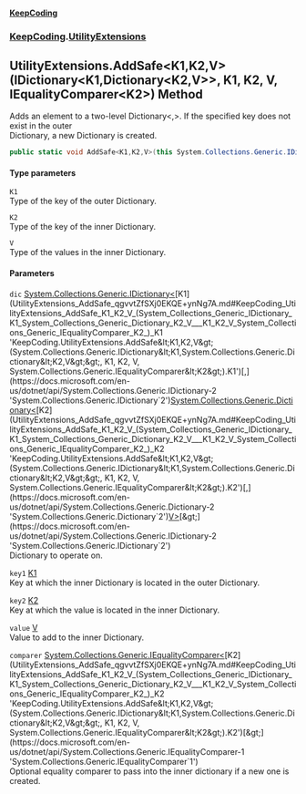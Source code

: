 #### [KeepCoding](index.md 'index')
### [KeepCoding](KeepCoding.md 'KeepCoding').[UtilityExtensions](UtilityExtensions.md 'KeepCoding.UtilityExtensions')
## UtilityExtensions.AddSafe&lt;K1,K2,V&gt;(IDictionary&lt;K1,Dictionary&lt;K2,V&gt;&gt;, K1, K2, V, IEqualityComparer&lt;K2&gt;) Method
Adds an element to a two-level Dictionary<,>. If the specified key does not exist in the outer  
Dictionary, a new Dictionary is created.
```csharp
public static void AddSafe<K1,K2,V>(this System.Collections.Generic.IDictionary<K1,System.Collections.Generic.Dictionary<K2,V>> dic, K1 key1, K2 key2, V value, System.Collections.Generic.IEqualityComparer<K2> comparer=null);
```
#### Type parameters
<a name='KeepCoding_UtilityExtensions_AddSafe_K1_K2_V_(System_Collections_Generic_IDictionary_K1_System_Collections_Generic_Dictionary_K2_V___K1_K2_V_System_Collections_Generic_IEqualityComparer_K2_)_K1'></a>
`K1`  
Type of the key of the outer Dictionary.
  
<a name='KeepCoding_UtilityExtensions_AddSafe_K1_K2_V_(System_Collections_Generic_IDictionary_K1_System_Collections_Generic_Dictionary_K2_V___K1_K2_V_System_Collections_Generic_IEqualityComparer_K2_)_K2'></a>
`K2`  
Type of the key of the inner Dictionary.
  
<a name='KeepCoding_UtilityExtensions_AddSafe_K1_K2_V_(System_Collections_Generic_IDictionary_K1_System_Collections_Generic_Dictionary_K2_V___K1_K2_V_System_Collections_Generic_IEqualityComparer_K2_)_V'></a>
`V`  
Type of the values in the inner Dictionary.
  
#### Parameters
<a name='KeepCoding_UtilityExtensions_AddSafe_K1_K2_V_(System_Collections_Generic_IDictionary_K1_System_Collections_Generic_Dictionary_K2_V___K1_K2_V_System_Collections_Generic_IEqualityComparer_K2_)_dic'></a>
`dic` [System.Collections.Generic.IDictionary&lt;](https://docs.microsoft.com/en-us/dotnet/api/System.Collections.Generic.IDictionary-2 'System.Collections.Generic.IDictionary`2')[K1](UtilityExtensions_AddSafe_qgvvtZfSXj0EKQE+ynNg7A.md#KeepCoding_UtilityExtensions_AddSafe_K1_K2_V_(System_Collections_Generic_IDictionary_K1_System_Collections_Generic_Dictionary_K2_V___K1_K2_V_System_Collections_Generic_IEqualityComparer_K2_)_K1 'KeepCoding.UtilityExtensions.AddSafe&lt;K1,K2,V&gt;(System.Collections.Generic.IDictionary&lt;K1,System.Collections.Generic.Dictionary&lt;K2,V&gt;&gt;, K1, K2, V, System.Collections.Generic.IEqualityComparer&lt;K2&gt;).K1')[,](https://docs.microsoft.com/en-us/dotnet/api/System.Collections.Generic.IDictionary-2 'System.Collections.Generic.IDictionary`2')[System.Collections.Generic.Dictionary&lt;](https://docs.microsoft.com/en-us/dotnet/api/System.Collections.Generic.Dictionary-2 'System.Collections.Generic.Dictionary`2')[K2](UtilityExtensions_AddSafe_qgvvtZfSXj0EKQE+ynNg7A.md#KeepCoding_UtilityExtensions_AddSafe_K1_K2_V_(System_Collections_Generic_IDictionary_K1_System_Collections_Generic_Dictionary_K2_V___K1_K2_V_System_Collections_Generic_IEqualityComparer_K2_)_K2 'KeepCoding.UtilityExtensions.AddSafe&lt;K1,K2,V&gt;(System.Collections.Generic.IDictionary&lt;K1,System.Collections.Generic.Dictionary&lt;K2,V&gt;&gt;, K1, K2, V, System.Collections.Generic.IEqualityComparer&lt;K2&gt;).K2')[,](https://docs.microsoft.com/en-us/dotnet/api/System.Collections.Generic.Dictionary-2 'System.Collections.Generic.Dictionary`2')[V](UtilityExtensions_AddSafe_qgvvtZfSXj0EKQE+ynNg7A.md#KeepCoding_UtilityExtensions_AddSafe_K1_K2_V_(System_Collections_Generic_IDictionary_K1_System_Collections_Generic_Dictionary_K2_V___K1_K2_V_System_Collections_Generic_IEqualityComparer_K2_)_V 'KeepCoding.UtilityExtensions.AddSafe&lt;K1,K2,V&gt;(System.Collections.Generic.IDictionary&lt;K1,System.Collections.Generic.Dictionary&lt;K2,V&gt;&gt;, K1, K2, V, System.Collections.Generic.IEqualityComparer&lt;K2&gt;).V')[&gt;](https://docs.microsoft.com/en-us/dotnet/api/System.Collections.Generic.Dictionary-2 'System.Collections.Generic.Dictionary`2')[&gt;](https://docs.microsoft.com/en-us/dotnet/api/System.Collections.Generic.IDictionary-2 'System.Collections.Generic.IDictionary`2')  
Dictionary to operate on.
  
<a name='KeepCoding_UtilityExtensions_AddSafe_K1_K2_V_(System_Collections_Generic_IDictionary_K1_System_Collections_Generic_Dictionary_K2_V___K1_K2_V_System_Collections_Generic_IEqualityComparer_K2_)_key1'></a>
`key1` [K1](UtilityExtensions_AddSafe_qgvvtZfSXj0EKQE+ynNg7A.md#KeepCoding_UtilityExtensions_AddSafe_K1_K2_V_(System_Collections_Generic_IDictionary_K1_System_Collections_Generic_Dictionary_K2_V___K1_K2_V_System_Collections_Generic_IEqualityComparer_K2_)_K1 'KeepCoding.UtilityExtensions.AddSafe&lt;K1,K2,V&gt;(System.Collections.Generic.IDictionary&lt;K1,System.Collections.Generic.Dictionary&lt;K2,V&gt;&gt;, K1, K2, V, System.Collections.Generic.IEqualityComparer&lt;K2&gt;).K1')  
Key at which the inner Dictionary is located in the outer Dictionary.
  
<a name='KeepCoding_UtilityExtensions_AddSafe_K1_K2_V_(System_Collections_Generic_IDictionary_K1_System_Collections_Generic_Dictionary_K2_V___K1_K2_V_System_Collections_Generic_IEqualityComparer_K2_)_key2'></a>
`key2` [K2](UtilityExtensions_AddSafe_qgvvtZfSXj0EKQE+ynNg7A.md#KeepCoding_UtilityExtensions_AddSafe_K1_K2_V_(System_Collections_Generic_IDictionary_K1_System_Collections_Generic_Dictionary_K2_V___K1_K2_V_System_Collections_Generic_IEqualityComparer_K2_)_K2 'KeepCoding.UtilityExtensions.AddSafe&lt;K1,K2,V&gt;(System.Collections.Generic.IDictionary&lt;K1,System.Collections.Generic.Dictionary&lt;K2,V&gt;&gt;, K1, K2, V, System.Collections.Generic.IEqualityComparer&lt;K2&gt;).K2')  
Key at which the value is located in the inner Dictionary.
  
<a name='KeepCoding_UtilityExtensions_AddSafe_K1_K2_V_(System_Collections_Generic_IDictionary_K1_System_Collections_Generic_Dictionary_K2_V___K1_K2_V_System_Collections_Generic_IEqualityComparer_K2_)_value'></a>
`value` [V](UtilityExtensions_AddSafe_qgvvtZfSXj0EKQE+ynNg7A.md#KeepCoding_UtilityExtensions_AddSafe_K1_K2_V_(System_Collections_Generic_IDictionary_K1_System_Collections_Generic_Dictionary_K2_V___K1_K2_V_System_Collections_Generic_IEqualityComparer_K2_)_V 'KeepCoding.UtilityExtensions.AddSafe&lt;K1,K2,V&gt;(System.Collections.Generic.IDictionary&lt;K1,System.Collections.Generic.Dictionary&lt;K2,V&gt;&gt;, K1, K2, V, System.Collections.Generic.IEqualityComparer&lt;K2&gt;).V')  
Value to add to the inner Dictionary.
  
<a name='KeepCoding_UtilityExtensions_AddSafe_K1_K2_V_(System_Collections_Generic_IDictionary_K1_System_Collections_Generic_Dictionary_K2_V___K1_K2_V_System_Collections_Generic_IEqualityComparer_K2_)_comparer'></a>
`comparer` [System.Collections.Generic.IEqualityComparer&lt;](https://docs.microsoft.com/en-us/dotnet/api/System.Collections.Generic.IEqualityComparer-1 'System.Collections.Generic.IEqualityComparer`1')[K2](UtilityExtensions_AddSafe_qgvvtZfSXj0EKQE+ynNg7A.md#KeepCoding_UtilityExtensions_AddSafe_K1_K2_V_(System_Collections_Generic_IDictionary_K1_System_Collections_Generic_Dictionary_K2_V___K1_K2_V_System_Collections_Generic_IEqualityComparer_K2_)_K2 'KeepCoding.UtilityExtensions.AddSafe&lt;K1,K2,V&gt;(System.Collections.Generic.IDictionary&lt;K1,System.Collections.Generic.Dictionary&lt;K2,V&gt;&gt;, K1, K2, V, System.Collections.Generic.IEqualityComparer&lt;K2&gt;).K2')[&gt;](https://docs.microsoft.com/en-us/dotnet/api/System.Collections.Generic.IEqualityComparer-1 'System.Collections.Generic.IEqualityComparer`1')  
Optional equality comparer to pass into the inner dictionary if a new one is created.
  
